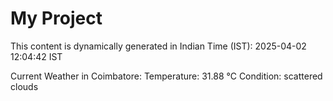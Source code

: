 # My Project

This content is dynamically generated in Indian Time (IST): 2025-04-02 12:04:42 IST


Current Weather in Coimbatore:
Temperature: 31.88 °C
Condition: scattered clouds
